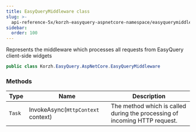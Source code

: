 ```yaml
---
title: EasyQueryMiddleware class
slug: >-
  api-reference-5x/korzh-easyquery-aspnetcore-namespace/easyquerymiddleware-class
sidebar:
  order: 100
---
```


Represents the middleware which processes all requests from EasyQuery client-side widgets
```csharp
public class Korzh.EasyQuery.AspNetCore.EasyQueryMiddleware

```

### Methods

| Type | Name | Description | 
| --- | --- | --- | 
| `Task` | InvokeAsync(`HttpContext` context) | The method which is called during the processing of incoming HTTP request. |
